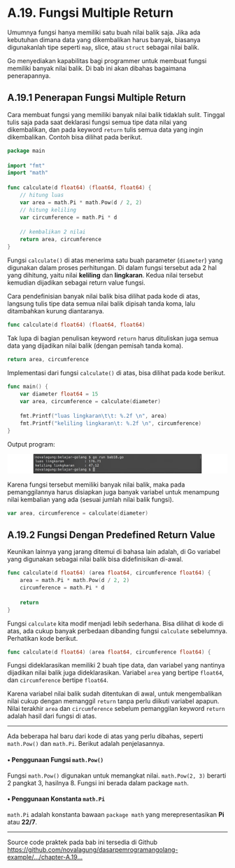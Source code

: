 # A.19. Fungsi Multiple Return

Umumnya fungsi hanya memiliki satu buah nilai balik saja. Jika ada kebutuhan dimana data yang dikembalikan harus banyak, biasanya digunakanlah tipe seperti `map`, slice, atau `struct` sebagai nilai balik.

Go menyediakan kapabilitas bagi programmer untuk membuat fungsi memiliki banyak nilai balik. Di bab ini akan dibahas bagaimana penerapannya.

## A.19.1 Penerapan Fungsi Multiple Return

Cara membuat fungsi yang memiliki banyak nilai balik tidaklah sulit. Tinggal tulis saja pada saat deklarasi fungsi semua tipe data nilai yang dikembalikan, dan pada keyword `return` tulis semua data yang ingin dikembalikan. Contoh bisa dilihat pada berikut.

```go
package main

import "fmt"
import "math"

func calculate(d float64) (float64, float64) {
    // hitung luas
    var area = math.Pi * math.Pow(d / 2, 2)
    // hitung keliling
    var circumference = math.Pi * d

    // kembalikan 2 nilai
    return area, circumference
}
```

Fungsi `calculate()` di atas menerima satu buah parameter (`diameter`) yang digunakan dalam proses perhitungan. Di dalam fungsi tersebut ada 2 hal yang dihitung, yaitu nilai **keliling** dan **lingkaran**. Kedua nilai tersebut kemudian dijadikan sebagai return value fungsi.

Cara pendefinisian banyak nilai balik bisa dilihat pada kode di atas, langsung tulis tipe data semua nilai balik dipisah tanda koma, lalu ditambahkan kurung diantaranya.

```go
func calculate(d float64) (float64, float64)
```

Tak lupa di bagian penulisan keyword `return` harus dituliskan juga semua data yang dijadikan nilai balik (dengan pemisah tanda koma).

```go
return area, circumference
```

Implementasi dari fungsi `calculate()` di atas, bisa dilihat pada kode berikut.

```go
func main() {
    var diameter float64 = 15
    var area, circumference = calculate(diameter)

    fmt.Printf("luas lingkaran\t\t: %.2f \n", area)
    fmt.Printf("keliling lingkaran\t: %.2f \n", circumference)
}
```

Output program:

![Penerapan teknik multiple return](images/A_fungsi_multiple_return_1_multiple_return.png)

Karena fungsi tersebut memiliki banyak nilai balik, maka pada pemanggilannya harus disiapkan juga banyak variabel untuk menampung nilai kembalian yang ada (sesuai jumlah nilai balik fungsi).

```go
var area, circumference = calculate(diameter)
```

## A.19.2 Fungsi Dengan Predefined Return Value

Keunikan lainnya yang jarang ditemui di bahasa lain adalah, di Go variabel yang digunakan sebagai nilai balik bisa didefinisikan di-awal.

```go
func calculate(d float64) (area float64, circumference float64) {
    area = math.Pi * math.Pow(d / 2, 2)
    circumference = math.Pi * d

    return
}
```

Fungsi `calculate` kita modif menjadi lebih sederhana. Bisa dilihat di kode di atas, ada cukup banyak perbedaan dibanding fungsi `calculate` sebelumnya. Perhatikan kode berikut.

```go
func calculate(d float64) (area float64, circumference float64) {
```

Fungsi dideklarasikan memiliki 2 buah tipe data, dan variabel yang nantinya dijadikan nilai balik juga dideklarasikan. Variabel `area` yang bertipe `float64`, dan `circumference` bertipe `float64`.

Karena variabel nilai balik sudah ditentukan di awal, untuk mengembalikan nilai cukup dengan memanggil `return` tanpa perlu diikuti variabel apapun. Nilai terakhir `area` dan `circumference` sebelum pemanggilan keyword `return` adalah hasil dari fungsi di atas.

---

Ada beberapa hal baru dari kode di atas yang perlu dibahas, seperti `math.Pow()` dan `math.Pi`. Berikut adalah penjelasannya.

#### • Penggunaan Fungsi `math.Pow()`

Fungsi `math.Pow()` digunakan untuk memangkat nilai. `math.Pow(2, 3)` berarti 2 pangkat 3, hasilnya 8. Fungsi ini berada dalam package `math`.

#### • Penggunaan Konstanta `math.Pi`

`math.Pi` adalah konstanta bawaan `package math` yang merepresentasikan **Pi** atau **22/7**.

---

<div class="source-code-link">
    <div class="source-code-link-message">Source code praktek pada bab ini tersedia di Github</div>
    <a href="https://github.com/novalagung/dasarpemrogramangolang-example/tree/master/chapter-A.18-fungsi-multiple-return">https://github.com/novalagung/dasarpemrogramangolang-example/.../chapter-A.19...</a>
</div>
